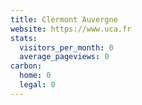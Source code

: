 ```yaml
---
title: Clermont Auvergne
website: https://www.uca.fr
stats:
  visitors_per_month: 0
  average_pageviews: 0
carbon:
  home: 0
  legal: 0
---
```

